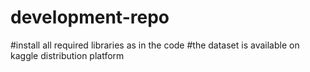 # development-repo
#install all required libraries as in the code
#the dataset is available on kaggle distribution platform
